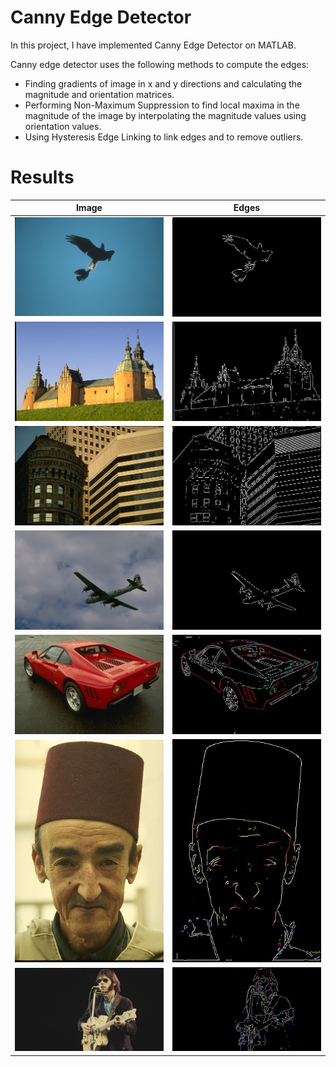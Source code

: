 Canny Edge Detector
====================

In this project, I have implemented Canny Edge Detector on MATLAB.

Canny edge detector uses the following methods to compute the edges:

- Finding gradients of image in x and y directions and calculating the magnitude and orientation matrices.
- Performing Non-Maximum Suppression to find local maxima in the magnitude of the image by interpolating the magnitude values using orientation values.
- Using Hysteresis Edge Linking to link edges and to remove outliers.

# Results

|  Image | Edges |
| ----------- | ----------- |
| ![](Input/135069.jpg) | ![](Results/135069.jpg) |
| ![](Input/201080.jpg) | ![](Results/201080.jpg) |
| ![](Input/48017.jpg) | ![](Results/48017.jpg) |
| ![](Input/3096.jpg) | ![](Results/3096.jpg) |
| ![](Input/29030.jpg) | ![](Results/29030.jpg) |
| ![](Input/189080.jpg) | ![](Results/189080.jpg) |
| ![](Input/NeilYoung.jpg) | ![](Results/NeilYoung.jpg) |
